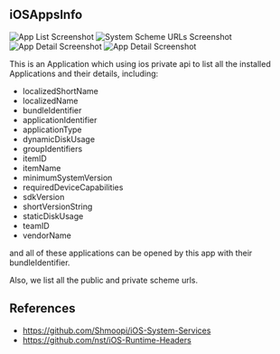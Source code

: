 iOSAppsInfo
---------

![App List Screenshot](SampleImages/1.PNG "App List")
![System Scheme URLs Screenshot](SampleImages/2.PNG "System Scheme URLs")
![App Detail Screenshot](SampleImages/3.PNG "App Detail")
![App Detail Screenshot](SampleImages/4.PNG "App Detail")

This is an Application which using ios private api to list all the installed Applications and their details, including:
* localizedShortName
* localizedName
* bundleIdentifier
* applicationIdentifier
* applicationType
* dynamicDiskUsage
* groupIdentifiers
* itemID
* itemName
* minimumSystemVersion
* requiredDeviceCapabilities
* sdkVersion
* shortVersionString
* staticDiskUsage
* teamID
* vendorName

and all of these applications can be opened by this app with their bundleIdentifier.

Also, we list all the public and private scheme urls.

References
---------
* <https://github.com/Shmoopi/iOS-System-Services>
* <https://github.com/nst/iOS-Runtime-Headers>